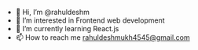 - 👋 Hi, I’m @rahuldeshm
- 👀 I’m interested in Frontend web development
- 🌱 I’m currently learning React.js
- 📫 How to reach me rahuldeshmukh4545@gmail.com

<!---
rahuldeshm/rahuldeshm is a ✨ special ✨ repository because its `README.md` (this file) appears on your GitHub profile.
You can click the Preview link to take a look at your changes.
--->
